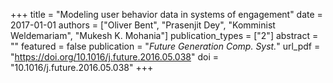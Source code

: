 +++
title = "Modeling user behavior data in systems of engagement"
date = 2017-01-01
authors = ["Oliver Bent", "Prasenjit Dey", "Komminist Weldemariam", "Mukesh K. Mohania"]
publication_types = ["2"]
abstract = ""
featured = false
publication = "*Future Generation Comp. Syst.*"
url_pdf = "https://doi.org/10.1016/j.future.2016.05.038"
doi = "10.1016/j.future.2016.05.038"
+++

